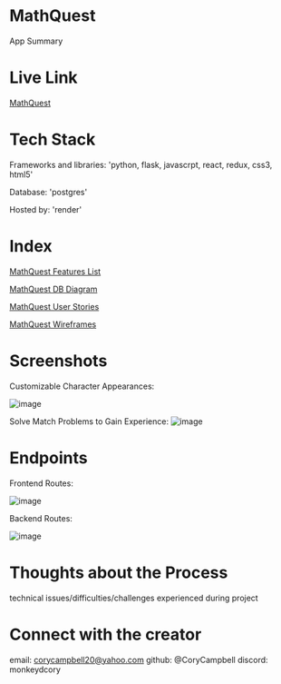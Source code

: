 # MathQuest
App Summary

# Live Link
[MathQuest](https://mathquest.onrender.com)

# Tech Stack

Frameworks and libraries:
    'python, flask, javascrpt, react, redux, css3, html5'

Database:
    'postgres'

Hosted by:
    'render'

# Index

[MathQuest Features List](https://github.com/CoryCampbell/Math-Quest/wiki/Feature-List)

[MathQuest DB Diagram](https://github.com/CoryCampbell/Math-Quest/wiki/MathQuest-DB-Diagram)

[MathQuest User Stories](https://github.com/CoryCampbell/Math-Quest/wiki/MathQuest-User-Stories)

[MathQuest Wireframes](https://github.com/CoryCampbell/Math-Quest/wiki/MathQuest-Wireframes)

# Screenshots

Customizable Character Appearances:

![image](https://github.com/CoryCampbell/Math-Quest/assets/110738538/5788f8c3-4747-49c5-aa85-a4892ea27135)

Solve Match Problems to Gain Experience: 
![image](https://github.com/CoryCampbell/Math-Quest/assets/110738538/990e9e02-6779-4ed1-b597-601369b3b6ce)



# Endpoints
Frontend Routes:

![image](https://github.com/CoryCampbell/Math-Quest/assets/110738538/2180017c-97ae-42d3-b40d-b0b74f6a8c39)


Backend Routes: 

![image](https://github.com/CoryCampbell/Math-Quest/assets/110738538/fc893d27-4664-4979-92ae-b599a10a5963)


# Thoughts about the Process
technical issues/difficulties/challenges experienced during project

# Connect with the creator
email: corycampbell20@yahoo.com
github: @CoryCampbell
discord: monkeydcory
